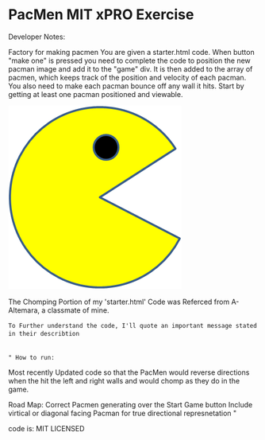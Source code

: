 # PacMen MIT xPRO Exercise 

Developer Notes: 

Factory for making pacmen
You are given a starter.html code.
When button "make one" is pressed you need to complete the code 
to position the new pacman image and add it to the "game" div. It is then added to the array of pacmen, which keeps track of the position and velocity of each pacman.
You also need to make each pacman bounce off any wall it hits. 
Start by getting at least one pacman positioned and viewable. 

<img src="PacMan1.png">


The Chomping Portion of my 'starter.html' Code was Referced from A-Altemara, a classmate of mine. 
   
    To Further understand the code, I'll quote an important message stated in their describtion
    
    
    " How to run:

Most recently Updated code so that the PacMen would reverse directions when the hit the left and right walls and would chomp as they do in the game.

Road Map: Correct Pacmen generating over the Start Game button Include virtical or diagonal facing Pacman for true directional represnetation "



code is:  MIT LICENSED 
